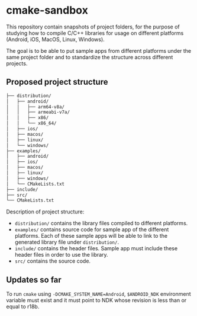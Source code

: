 # cmake-sandbox

This repository contain snapshots of project folders, for the purpose of studying how to compile C/C++ libraries for usage on different platforms (Android, iOS, MacOS, Linux, Windows).

The goal is to be able to put sample apps from different platforms under the same project folder and to standardize the structure across different projects.

## Proposed project structure

```bash
├── distribution/
│   ├── android/
│   │   ├── arm64-v8a/
│   │   ├── armeabi-v7a/
│   │   ├── x86/
│   │   └── x86_64/
│   ├── ios/
│   ├── macos/
│   ├── linux/
│   └── windows/
├── examples/
│   ├── android/
│   ├── ios/
│   ├── macos/
│   ├── linux/
│   ├── windows/
│   └── CMakeLists.txt
├── include/
├── src/
└── CMakeLists.txt
```

Description of project structure:
* `distribution/` contains the library files compiled to different platforms.
* `examples/` contains source code for sample app of the different platforms. Each of these sample apps will be able to link to the generated library file under `distribution/`.
* `include/` contains the header files. Sample app must include these header files in order to use the library.
* `src/` contains the source code.

## Updates so far

To run `cmake` using `-DCMAKE_SYSTEM_NAME=Android`, `$ANDROID_NDK` environment variable must exist and it must point to NDK whose revision is less than or equal to r18b.
